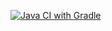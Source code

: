 [![Java CI with Gradle](https://github.com/EvgeniaSerg/HW_BDD/actions/workflows/gradle.yml/badge.svg)](https://github.com/EvgeniaSerg/HW_BDD/actions/workflows/gradle.yml)
